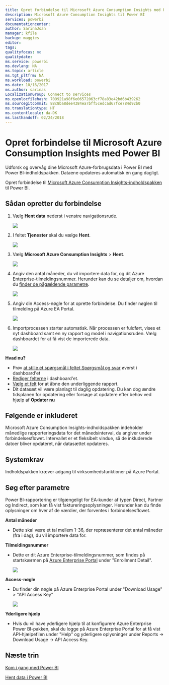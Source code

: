 ```yaml
---
title: Opret forbindelse til Microsoft Azure Consumption Insights med Power BI
description: Microsoft Azure Consumption Insights til Power BI
services: powerbi
documentationcenter: 
author: SarinaJoan
manager: kfile
backup: maggies
editor: 
tags: 
qualityfocus: no
qualitydate: 
ms.service: powerbi
ms.devlang: NA
ms.topic: article
ms.tgt_pltfrm: NA
ms.workload: powerbi
ms.date: 10/16/2017
ms.author: sarinas
LocalizationGroup: Connect to services
ms.openlocfilehash: 709921a98f6e06572063cf78a83e42bd6b439262
ms.sourcegitcommit: 88c8ba8dee4384ea7bff5cedcad67fce784d92b0
ms.translationtype: HT
ms.contentlocale: da-DK
ms.lasthandoff: 02/24/2018
---
```

# <a name="connect-to-microsoft-azure-consumption-insights-with-power-bi"></a>Opret forbindelse til Microsoft Azure Consumption Insights med Power BI
Udforsk og overvåg dine Microsoft Azure-forbrugsdata i Power BI med Power BI-indholdspakken. Dataene opdateres automatisk én gang dagligt.

Opret forbindelse til [Microsoft Azure Consumption Insights-indholdspakken](https://app.powerbi.com/getdata/services/azureconsumption) til Power BI.

## <a name="how-to-connect"></a>Sådan opretter du forbindelse
1. Vælg **Hent data** nederst i venstre navigationsrude.
   
    ![](media/service-connect-to-azure-consumption-insights/getdata.png)
2. I feltet **Tjenester** skal du vælge **Hent**.
   
   ![](media/service-connect-to-azure-consumption-insights/services.png)
3. Vælg **Microsoft Azure Consumption Insights** \> **Hent**. 
   
   ![](media/service-connect-to-azure-consumption-insights/mazureconsumption.png)
4. Angiv den antal måneder, du vil importere data for, og dit Azure Enterprise-tilmeldingsnummer. Herunder kan du se detaljer om, hvordan du [finder de pågældende parametre](#FindingParams).
   
    ![](media/service-connect-to-azure-consumption-insights/azureconsumptionparams.png)
5. Angiv din Access-nøgle for at oprette forbindelse. Du finder nøglen til tilmelding på Azure EA Portal. 
   
    ![](media/service-connect-to-azure-consumption-insights/msazureconsumptioncreds.png)
6. Importprocessen starter automatisk. Når processen er fuldført, vises et nyt dashboard samt en ny rapport og model i navigationsruden. Vælg dashboardet for at få vist de importerede data.
   
   ![](media/service-connect-to-azure-consumption-insights/msazureconsumptiondashboard.png)

**Hvad nu?**

* Prøv [at stille et spørgsmål i feltet Spørgsmål og svar](power-bi-q-and-a.md) øverst i dashboard'et
* [Rediger felterne](service-dashboard-edit-tile.md) i dashboard'et.
* [Vælg et felt](service-dashboard-tiles.md) for at åbne den underliggende rapport.
* Dit datasæt vil være planlagt til daglig opdatering. Du kan dog ændre tidsplanen for opdatering eller forsøge at opdatere efter behov ved hjælp af **Opdater nu**

## <a name="whats-included"></a>Følgende er inkluderet
Microsoft Azure Consumption Insights-indholdspakken indeholder månedlige rapporteringsdata for det månedsinterval, du angiver under forbindelsesflowet. Intervallet er et fleksibelt vindue, så de inkluderede datoer bliver opdateret, når datasættet opdateres.

## <a name="system-requirements"></a>Systemkrav
Indholdspakken kræver adgang til virksomhedsfunktioner på Azure Portal. 

<a name="FindingParams"></a>

## <a name="finding-parameters"></a>Søg efter parametre
Power BI-rapportering er tilgængeligt for EA-kunder af typen Direct, Partner og Indirect, som kan få vist faktureringsoplysninger. Herunder kan du finde oplysninger om hver af de værdier, der forventes i forbindelsesflowet.

**Antal måneder**

* Dette skal være et tal mellem 1-36, der repræsenterer det antal måneder (fra i dag), du vil importere data for.

**Tilmeldingsnummer**

* Dette er dit Azure Enterprise-tilmeldingsnummer, som findes på startskærmen på [Azure Enterprise Portal](https://ea.azure.com/) under "Enrollment Detail".
  
    ![](media/service-connect-to-azure-consumption-insights/params2.png)

**Access-nøgle**

* Du finder din nøgle på Azure Enterprise Portal under "Download Usage" > "API Access Key"
  
    ![](media/service-connect-to-azure-consumption-insights/creds2.png)

**Yderligere hjælp**

* Hvis du vil have yderligere hjælp til at konfigurere Azure Enterprise Power BI-pakken, skal du logge på Azure Enterprise Portal for at få vist API-hjælpefilen under "Help" og yderligere oplysninger under Reports -> Download Usage -> API Access Key. 

## <a name="next-steps"></a>Næste trin
[Kom i gang med Power BI](service-get-started.md)

[Hent data i Power BI](service-get-data.md)


